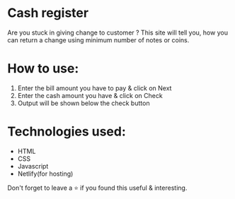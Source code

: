 # Cash register

  Are you stuck in giving change to customer ? This site will tell you, how you can return a change using minimum number of notes or coins.

# How to use:

   1. Enter the bill amount you have to pay & click on Next
   2. Enter the cash amount you have & click on Check
   3. Output will be shown below the check button

# Technologies used: 

   * HTML
   * CSS
   * Javascript
   * Netlify(for hosting)

 Don't forget to leave a ⭐ if you found this useful & interesting.
